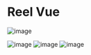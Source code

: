 # Reel Vue
![image](https://github.com/Nour-2003/movie_app/assets/102908746/295b97e9-ffb5-42ae-8271-2f34faf87366)

![image](https://github.com/Nour-2003/movie_app/assets/102908746/7f8c493d-0ca3-414a-8f5c-d92e6df20aed)
![image](https://github.com/Nour-2003/movie_app/assets/102908746/1f685812-1341-4135-bbb6-22998aa8f677)
![image](https://github.com/Nour-2003/movie_app/assets/102908746/275ffa70-d3c2-4ff2-a8e4-86874a955d03)
